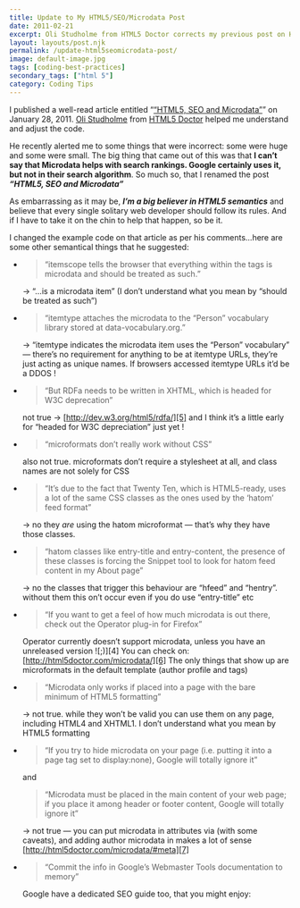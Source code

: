 ```yaml
---
title: Update to My HTML5/SEO/Microdata Post
date: 2011-02-21
excerpt: Oli Studholme from HTML5 Doctor corrects my previous post on HTML5, SEO and microdata
layout: layouts/post.njk
permalink: /update-html5seomicrodata-post/
image: default-image.jpg
tags: [coding-best-practices]
secondary_tags: ["html 5"]
category: Coding Tips
---
```

I published a well-read article entitled “[“HTML5, SEO and Microdata”][1]” on January 28, 2011. [Oli Studholme][2] from [HTML5 Doctor][3] helped me understand and adjust the code.

 [1]: /html5-seo-microdata/
 [2]: http://twitter.com/boblet
 [3]: http://html5doctor.com/

He recently alerted me to some things that were incorrect: some were huge and some were small. The big thing that came out of this was that **I can’t say that Microdata helps with search rankings. Google certainly uses it, but not in their search algorithm**. So much so, that I renamed the post ***“HTML5, SEO and Microdata”***

As embarrassing as it may be, ***I’m a big believer in HTML5 semantics*** and believe that every single solitary web developer should follow its rules. And if I have to take it on the chin to help that happen, so be it.

I changed the example code on that article as per his comments…here are some other semantical things that he suggested:

*   > “itemscope tells the browser that everything within the
    >  tags is microdata and should be treated as such.”

    -> “…is a microdata item” (I don’t understand what you mean by “should be treated as such”)

*   > “itemtype attaches the microdata to the “Person” vocabulary library stored at data-vocabulary.org.”

    -> “itemtype indicates the microdata item uses the “Person” vocabulary” — there’s no requirement for anything to be at itemtype URLs, they’re just acting as unique names. If browsers accessed itemtype URLs it’d be a DDOS !

*   > “But RDFa needs to be written in XHTML, which is headed for W3C deprecation”

    not true -> [http://dev.w3.org/html5/rdfa/][5] and I think it’s a little early for “headed for W3C depreciation” just yet !

*   > “microformats don’t really work without CSS”

    also not true. microformats don’t require a stylesheet at all, and class names are not solely for CSS

*   > “It’s due to the fact that Twenty Ten, which is HTML5-ready, uses a lot of the same CSS classes as the ones used by the ‘hatom’ feed format”

    -> no they *are* using the hatom microformat — that’s why they have those classes.

*   > “hatom classes like entry-title and entry-content, the presence of these classes is forcing the Snippet tool to look for hatom feed content in my About page”

    -> no the classes that trigger this behaviour are “hfeed” and “hentry”. without them this on’t occur even if you do use “entry-title” etc

*   > “If you want to get a feel of how much microdata is out there, check out the Operator plug-in for Firefox”

    Operator currently doesn’t support microdata, unless you have an unreleased version ![;)][4] You can check on: [http://html5doctor.com/microdata/][6] The only things that show up are microformats in the default template (author profile and tags)

*   > “Microdata only works if placed into a page with the bare minimum of HTML5 formatting”

    -> not true. while they won’t be valid you can use them on any page, including HTML4 and XHTML1. I don’t understand what you mean by HTML5 formatting

*   > “If you try to hide microdata on your page (i.e. putting it into a page tag set to display:none), Google will totally ignore it”

    and

    > “Microdata must be placed in the main content of your web page; if you place it among header or footer content, Google will totally ignore it”

    -> not true — you can put microdata in attributes via (with some caveats), and adding author microdata in  makes a lot of sense [http://html5doctor.com/microdata/#meta][7]

*   > “Commit the info in Google’s Webmaster Tools documentation to memory”

    Google have a dedicated SEO guide too, that you might enjoy:

 [5]: http://dev.w3.org/html5/rdfa/ "HTML RDFa 1.1"
 [6]: http://html5doctor.com/microdata/ "Extending HTML5 — Microdata | HTML5 Doctor"
 [7]: http://html5doctor.com/microdata/#meta "Extending HTML5 — Microdata | HTML5 Doctor"